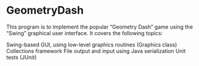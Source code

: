# GeometryDash
This program is to implement the popular “Geometry Dash” game using the “Swing” graphical user interface.
It covers the following topics:

Swing-based GUI, using low-level graphics routines (Graphics class)
Collections framework
File output and input using Java serialization
Unit tests (JUnit)

